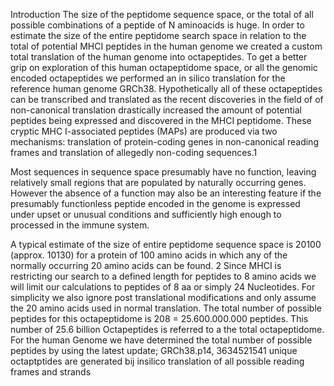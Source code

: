 Introduction
The size of the peptidome sequence space, or the total of all possible combinations of  a peptide of N aminoacids is huge.  In order to estimate the size of the entire peptidome search space in relation to the total of potential MHCI peptides in the human genome we created a custom total translation of the human genome into octapeptides. To get a better grip on exploration of this human octapeptidome space, or all the genomic encoded octapeptides  we performed an in silico translation for the reference human genome GRCh38. Hypothetically all of these octapeptides can be transcribed and translated as the recent discoveries in the field of of non-canonical translation drastically increased the amount of potential peptides being expressed and discovered in  the MHCI peptidome. These cryptic MHC I-associated peptides (MAPs) are produced via two mechanisms: translation of protein-coding genes in non-canonical reading frames and translation of allegedly non-coding sequences.1

Most sequences in sequence space presumably have no function, leaving relatively small regions that are populated by naturally occurring genes. However the absence of a function may also be an interesting feature if the presumably functionless peptide encoded in the genome is expressed under upset or unusual conditions and sufficiently high enough to processed in the immune system.

A typical estimate of the size of entire peptidome sequence space is 20100 (approx. 10130) for a protein of 100 amino acids in which any of the normally occurring 20 amino acids can be found. 2
Since MHCI  is restricting our search to a defined length for peptides to 8 amino acids we will limit our calculations to peptides of 8 aa or simply 24 Nucleotides. For simplicity we also ignore post translational modifications and only assume the 20 amino acids used in normal translation.  The total number of possible peptides for this octapeptidome is 208 = 25.600.000.000 peptides. This number of 25.6 billion Octapeptides is referred to a the total octapeptidome.   For the human Genome we have determined the total number of possible peptides by using the latest  update; GRCh38.p14, 3634521541 unique octaptptides are generated  bij insilico translation of all possible reading frames and strands
